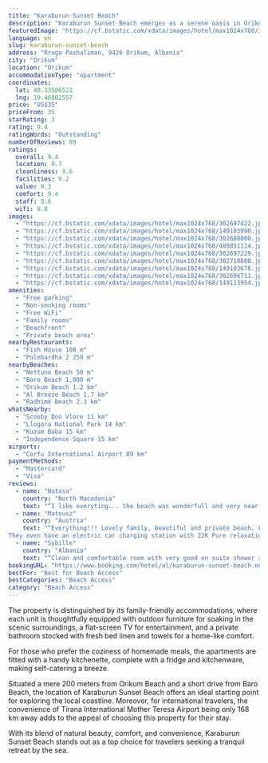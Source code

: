 ```yaml
---
title: "Karaburun Sunset Beach"
description: "Karaburun Sunset Beach emerges as a serene oasis in Orikum, offering guests an exclusive slice of paradise with its private beach area just a stone's throw away from Nettuno Beach."
featuredImage: "https://cf.bstatic.com/xdata/images/hotel/max1024x768/302697422.jpg?k=f53dcd54f7b3fba15724ec6573f66b14d6a670a2e708fb6e9a7a23951709117f&o=&hp=1"
language: en
slug: karaburun-sunset-beach
address: "Rruga Pashaliman, 9426 Orikum, Albania"
city: "Orikum"
location: "Orikum"
accommodationType: "apartment"
coordinates:
  lat: 40.33586521
  lng: 19.46802557
price: "US$35"
priceFrom: 35
starRating: 3
rating: 9.4
ratingWords: "Outstanding"
numberOfReviews: 89
ratings:
  overall: 9.4
  location: 9.7
  cleanliness: 9.6
  facilities: 9.2
  value: 9.3
  comfort: 9.4
  staff: 9.6
  wifi: 8.8
images:
  - "https://cf.bstatic.com/xdata/images/hotel/max1024x768/302697422.jpg?k=f53dcd54f7b3fba15724ec6573f66b14d6a670a2e708fb6e9a7a23951709117f&o=&hp=1"
  - "https://cf.bstatic.com/xdata/images/hotel/max1024x768/149103990.jpg?k=18ee2840baf57c31e5a1bc2c9521c2fdc740a07d02c0718e5ab1c9964030bca7&o=&hp=1"
  - "https://cf.bstatic.com/xdata/images/hotel/max1024x768/302688000.jpg?k=544d4d16953c4e18b3dabdeb23f913e17687b42f9048498bf9f8c14443d0591b&o=&hp=1"
  - "https://cf.bstatic.com/xdata/images/hotel/max1024x768/489851114.jpg?k=5c2b052fb9637f599a3f236b35e91d95bcf80903948ee3776592ebde32fb8bf6&o=&hp=1"
  - "https://cf.bstatic.com/xdata/images/hotel/max1024x768/302697229.jpg?k=fed62da141cc1c725fb0486f2d7c15264a25e40afd3b55f8f642bbcf9af47bae&o=&hp=1"
  - "https://cf.bstatic.com/xdata/images/hotel/max1024x768/302718600.jpg?k=0cdb81b50fa8d1ae6080a8e7dc17e8dc383ee800f3155f76420e5821378131b8&o=&hp=1"
  - "https://cf.bstatic.com/xdata/images/hotel/max1024x768/149103676.jpg?k=adac1d3d191beb9cd2a5bcb858890504ebae534fbc62602a96ddc7433778dcfc&o=&hp=1"
  - "https://cf.bstatic.com/xdata/images/hotel/max1024x768/302696711.jpg?k=5ae3d1eec756d68d1834ce7457927ba2ac9efa85a67d80c0df917a2a5a136b2c&o=&hp=1"
  - "https://cf.bstatic.com/xdata/images/hotel/max1024x768/149113954.jpg?k=073d90aa310efca7346add4273e578cac6aa9c3b6438cce7c2c42714f3b38331&o=&hp=1"
amenities:
  - "Free parking"
  - "Non-smoking rooms"
  - "Free WiFi"
  - "Family rooms"
  - "Beachfront"
  - "Private beach area"
nearbyRestaurants:
  - "Fish House 100 m"
  - "Pulebardha 2 250 m"
nearbyBeaches:
  - "Nettuno Beach 50 m"
  - "Baro Beach 1,000 m"
  - "Orikum Beach 1.2 km"
  - "Al Breeze Beach 1.7 km"
  - "Radhimë Beach 2.3 km"
whatsNearby:
  - "Scooby Doo Vlore 11 km"
  - "Llogora National Park 14 km"
  - "Kuzum Baba 15 km"
  - "Independence Square 15 km"
airports:
  - "Corfu International Airport 89 km"
paymentMethods:
  - "Mastercard"
  - "Visa"
reviews:
  - name: "Natasa"
    country: "North Macedonia"
    text: "“I like everyting... the beach was wonderfull and very near its private beach ... veri clean and comfortable.”"
  - name: "Mateusz"
    country: "Austria"
    text: "“Everything!!! Lovely family, beautiful and private beach. Luxury bathrooms and beach terrace with private tables.
They even have an electric car charging station with 22K Pure relaxation…”"
  - name: "Sybille"
    country: "Albania"
    text: "“Clean and comfortable room with very good en suite shower room. Beds are super comfortable and fluffy towels.”"
bookingURL: "https://www.booking.com/hotel/al/karaburun-sunset-beach.en-gb.html?aid=8035640"
bestFor: "Best for Beach Access"
bestCategories: "Beach Access"
category: "Beach Access"
---
```


The property is distinguished by its family-friendly accommodations, where each unit is thoughtfully equipped with outdoor furniture for soaking in the scenic surroundings, a flat-screen TV for entertainment, and a private bathroom stocked with fresh bed linen and towels for a home-like comfort.

For those who prefer the coziness of homemade meals, the apartments are fitted with a handy kitchenette, complete with a fridge and kitchenware, making self-catering a breeze. 

Situated a mere 200 meters from Orikum Beach and a short drive from Baro Beach, the location of Karaburun Sunset Beach offers an ideal starting point for exploring the local coastline. Moreover, for international travelers, the convenience of Tirana International Mother Teresa Airport being only 168 km away adds to the appeal of choosing this property for their stay.

With its blend of natural beauty, comfort, and convenience, Karaburun Sunset Beach stands out as a top choice for travelers seeking a tranquil retreat by the sea.